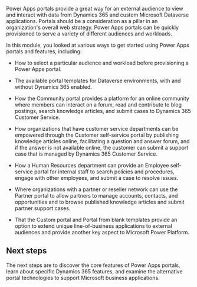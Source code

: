 Power Apps portals provide a great way for an external audience to view and interact with data from Dynamics 365 and custom Microsoft Dataverse applications. Portals should be a consideration as a pillar in an organization's overall web strategy. Power Apps portals can be quickly provisioned to serve a variety of different audiences and workloads.

In this module, you looked at various ways to get started using Power Apps portals and features, including:

- How to select a particular audience and workload before provisioning a Power Apps portal. 

- The available portal templates for Dataverse environments, with and without Dynamics 365 enabled.

- How the Community portal provides a platform for an online community where members can interact on a forum, read and contribute to blog postings, search knowledge articles, and submit cases to Dynamics 365 Customer Service.

- How organizations that have customer service departments can be empowered through the Customer self-service portal by publishing knowledge articles online, facilitating a question and answer forum, and if the answer is not available online, the customer can submit a support case that is managed by Dynamics 365 Customer Service.

- How a Human Resources department can provide an Employee self-service portal for internal staff to search policies and procedures, engage with other employees, and submit a case to resolve issues.

- Where organizations with a partner or reseller network can use the Partner portal to allow partners to manage accounts, contacts, and opportunities and to browse published knowledge articles and submit partner support cases.

- That the Custom portal and Portal from blank templates provide an option to extend unique line-of-business applications to external audiences and provide another key aspect to Microsoft Power Platform.

## Next steps

The next steps are to discover the core features of Power Apps portals, learn about specific Dynamics 365 features, and examine the alternative portal technologies to support Microsoft business applications.

